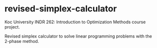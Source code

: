 # revised-simplex-calculator
 Koc University INDR 262: Introduction to Optimization Methods course project.
 
 Revised simplex calculator to solve linear programming problems with the 2-phase method.
